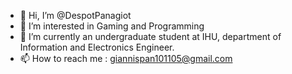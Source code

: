 - 👋 Hi, I’m @DespotPanagiot
- 👀 I’m interested in Gaming and Programming 
- 🌱 I’m currently an undergraduate student at IHU, department of Information and Electronics Engineer.
- 📫 How to reach me : giannispan101105@gmail.com

<!---
DespotPanagiot/DespotPanagiot is a ✨ special ✨ repository because its `README.md` (this file) appears on your GitHub profile.
You can click the Preview link to take a look at your changes.
--->
